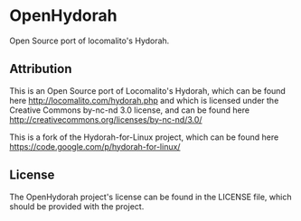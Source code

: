OpenHydorah
===========

Open Source port of locomalito's Hydorah.

Attribution
-----------

This is an Open Source port of Locomalito's Hydorah,
which can be found here http://locomalito.com/hydorah.php
and which is licensed under the Creative Commons by-nc-nd 3.0 license,
and can be found here http://creativecommons.org/licenses/by-nc-nd/3.0/

This is a fork of the Hydorah-for-Linux project,
which can be found here https://code.google.com/p/hydorah-for-linux/

License
-------

The OpenHydorah project's license can be found in the LICENSE file,
which should be provided with the project.

